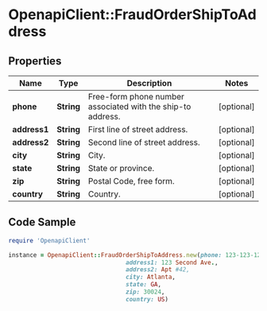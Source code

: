 # OpenapiClient::FraudOrderShipToAddress

## Properties

Name | Type | Description | Notes
------------ | ------------- | ------------- | -------------
**phone** | **String** | Free-form phone number associated with the ship-to address. | [optional] 
**address1** | **String** | First line of street address. | [optional] 
**address2** | **String** | Second line of street address. | [optional] 
**city** | **String** | City. | [optional] 
**state** | **String** | State or province. | [optional] 
**zip** | **String** | Postal Code, free form. | [optional] 
**country** | **String** | Country. | [optional] 

## Code Sample

```ruby
require 'OpenapiClient'

instance = OpenapiClient::FraudOrderShipToAddress.new(phone: 123-123-1234,
                                 address1: 123 Second Ave.,
                                 address2: Apt #42,
                                 city: Atlanta,
                                 state: GA,
                                 zip: 30024,
                                 country: US)
```


